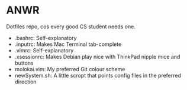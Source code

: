 ANWR
=====
Dotfiles repo, cos every good CS student needs one.

* .bashrc:        Self-explanatory  
* .inputrc:       Makes Mac Terminal tab-complete  
* .vimrc:         Self-explanatory  
* .xsessionrc:    Makes Debian play nice with ThinkPad nipple mice and buttons  
* molokai.vim:    My preferred Git colour scheme  
* newSystem.sh:   A little scropt that points config files in the preferred direction
